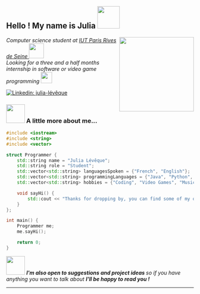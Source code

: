 <h2> Hello ! My name is Julia <img src="https://media.giphy.com/media/UowWJdCjKLFF15Rmet/giphy.gif" width="60"></h2>

<img align='right' src="https://media.giphy.com/media/J6VwCNMsCvy8itOXkX/giphy.gif" width="200">
<p><em> Computer science student at <a href="https://iutparis-seine.u-paris.fr"> IUT Paris Rives de Seine </a><img src="https://media.giphy.com/media/kdQF3hmlKMqVOhsoAv/giphy.gif" width="40"></br> Looking for a three and a half months internship in software or video game programming </a><img src="https://media.giphy.com/media/W2sGjKKmBpkQkOqCID/giphy.gif" width="30"> 
</em></p>

[![Linkedin: julia-lévêque](https://img.shields.io/badge/-julia--lévêque-blue?style=flat-square&logo=Linkedin&logoColor=white&link=https://www.linkedin.com/in/julia-lévêque/)](https://www.linkedin.com/in/julia-lévêque/)

### <img src="https://media.giphy.com/media/lSUc9xwYs6iwNaHnxQ/giphy.gif" width="50"> A little more about me...  

```c++
#include <iostream>
#include <string>
#include <vector>

struct Programmer {
    std::string name = "Julia Lévêque";
    std::string role = "Student";
    std::vector<std::string> languagesSpoken = {"French", "English"};
    std::vector<std::string> programmingLanguages = {"Java", "Python", "Dart", "HTML/CSS", "JavaScript", "C", "C++", "VB.NET"};
    std::vector<std::string> hobbies = {"Coding", "Video Games", "Music", "Drawing"};

    void sayHi() {
        std::cout << "Thanks for dropping by, you can find some of my older work in the link down my bio!" << std::endl;
    }
};

int main() {
    Programmer me;
    me.sayHi();

    return 0;
}
```

<img src="https://media.giphy.com/media/eHjrC6X9zDIMI0alnP/giphy.gif" width="50"> <em><b>I'm also open to suggestions and project ideas </b> so if you have anything you want to talk about <b> I'll be happy to read you !</b></em>

---
